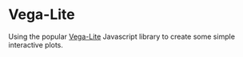 # **Vega-Lite**

Using the popular [Vega-Lite](https://vega.github.io/vega-lite/) Javascript library to create some simple interactive plots.
